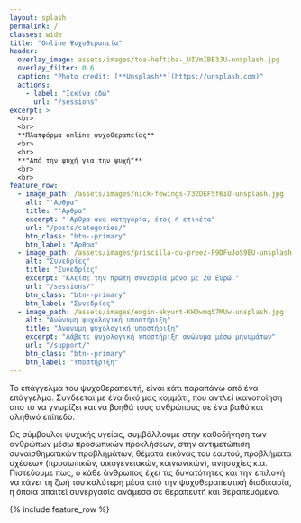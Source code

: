 ```yaml
---
layout: splash
permalink: /
classes: wide
title: "Online Ψυχοθεραπεία"
header:
  overlay_image: assets/images/toa-heftiba-_UIVmIBB3JU-unsplash.jpg
  overlay_filter: 0.6
  caption: "Photo credit: [**Unsplash**](https://unsplash.com)"
  actions:
    - label: "Ξεκίνα εδώ"
      url: "/sessions"
excerpt: >
  <br>
  <br>
  **Πλατφόρμα online ψυχοθεραπείας**
  <br>
  <br>
  **"Από την ψυχή για την ψυχή"**
  <br>  
  <br>
feature_row:
  - image_path: /assets/images/nick-fewings-732DEF5f6iU-unsplash.jpg
    alt: "'Αρθρα"
    title: "'Αρθρα"
    excerpt: "'Αρθρα ανα κατηγορία, έτος ή ετικέτα"
    url: "/posts/categories/"
    btn_class: "btn--primary"
    btn_label: "Αρθρα"
  - image_path: /assets/images/priscilla-du-preez-F9DFuJoS9EU-unsplash.jpg
    alt: "Συνεδρίες"
    title: "Συνεδρίες"
    excerpt: "Κλείσε την πρώτη συνεδρία μόνο με 20 Ευρώ."
    url: "/sessions/"
    btn_class: "btn--primary"
    btn_label: "Συνεδρίες"
  - image_path: /assets/images/engin-akyurt-KHDwnq57MUw-unsplash.jpg
    alt: "Ανώνυμη ψυχολογική υποστήριξη"
    title: "Ανώνυμη ψυχολογική υποστήριξη"
    excerpt: "Λάβετε ψυχολογική υποστήριξη ανώνυμα μέσω μηνυμάτων"
    url: "/support/"
    btn_class: "btn--primary"
    btn_label: "Υποστήριξη"
---
```


Το επάγγελμα του ψυχοθεραπευτή, είναι κάτι παραπάνω από ένα επάγγελμα. Συνδέεται με ένα δικό μας κομμάτι, που αντλεί ικανοποίηση απο το να γνωρίζει και να βοηθά τους ανθρώπους σε ένα βαθύ και αληθινό επίπεδο.

Ως σύμβουλοι ψυχικής υγείας, συμβάλλουμε στην καθοδήγηση των ανθρώπων μέσω προσωπικών προκλήσεων, στην αντιμετώπιση συναισθηματικών προβλημάτων, θέματα εικόνας του εαυτού, προβλήματα σχέσεων (προσωπικών, οικογενειακών, κοινωνικών), ανησυχίες κ.α. Πιστεύουμε πως, ο κάθε άνθρωπος έχει τις δυνατότητες και την επιλογή να κάνει τη ζωή του καλύτερη μέσα από την ψυχοθεραπευτική διαδικασία, η όποια απαιτεί συνεργασία ανάμεσα σε θεραπευτή και θεραπευόμενο.

{% include feature_row %}
